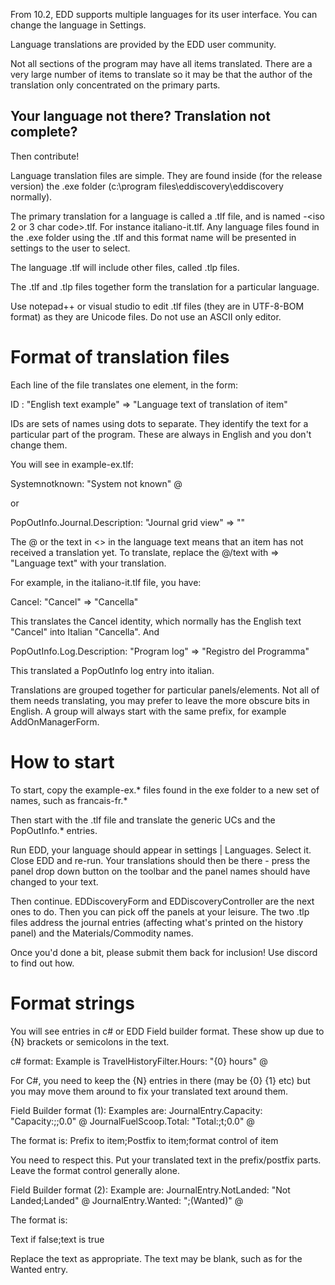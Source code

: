 From 10.2, EDD supports multiple languages for its user interface.  You can change the language in Settings.

Language translations are provided by the EDD user community.

Not all sections of the program may have all items translated.  There are a very large number of items to translate so it may be that the author of the translation only concentrated on the primary parts.

## Your language not there? Translation not complete?

Then contribute!

Language translation files are simple.  They are found inside (for the release version) the .exe folder (c:\program files\eddiscovery\eddiscovery normally). 

The primary translation for a language is called a .tlf file, and is named <languagename>-<iso 2 or 3 char code>.tlf.  For instance italiano-it.tlf.  Any language files found in the .exe folder using the .tlf and this format name will be presented in settings to the user to select.

The language .tlf will include other files, called .tlp files.

The .tlf and .tlp files together form the translation for a particular language.

Use notepad++ or visual studio to edit .tlf files (they are in UTF-8-BOM format) as they are Unicode files.  Do not use an ASCII only editor.

# Format of translation files

Each line of the file translates one element, in the form:

ID : "English text example" => "Language text of translation of item"

IDs are sets of names using dots to separate.  They identify the text for a particular part of the program. These are always in English and you don't change them. 

You will see in example-ex.tlf:

Systemnotknown: "System not known" @

or

PopOutInfo.Journal.Description: "Journal grid view" => "<Journal grid view>"

The @ or the text in <> in the language text means that an item has not received a translation yet.  To translate, replace the @/text with => "Language text" with your translation.

For example, in the italiano-it.tlf file, you have:

Cancel: "Cancel" => "Cancella"

This translates the Cancel identity, which normally has the English text "Cancel" into Italian "Cancella".  And

PopOutInfo.Log.Description: "Program log" => "Registro del Programma"

This translated a PopOutInfo log entry into italian.

Translations are grouped together for particular panels/elements.  Not all of them needs translating, you may prefer to leave the more obscure bits in English.  A group will always start with the same prefix, for example AddOnManagerForm.<id>

# How to start

To start, copy the example-ex.* files found in the exe folder to a new set of names, such as francais-fr.*

Then start with the .tlf file and translate the generic UCs and the PopOutInfo.* entries.

Run EDD, your language should appear in settings | Languages.  Select it.  Close EDD and re-run.  Your translations should then be there - press the panel drop down button on the toolbar and the panel names should have changed to your text.

Then continue. EDDiscoveryForm and EDDiscoveryController are the next ones to do.  Then you can pick off the panels at your leisure.  The two .tlp files address the journal entries (affecting what's printed on the history panel) and the Materials/Commodity names.

Once you'd done a bit, please submit them back for inclusion!  Use discord to find out how.

# Format strings

You will see entries in c# or EDD Field builder format.  These show up due to {N} brackets or semicolons in the text.

c# format: Example is TravelHistoryFilter.Hours: "{0} hours" @

For C#, you need to keep the {N} entries in there (may be {0} {1} etc) but you may move them around to fix your translated text around them.

Field Builder format (1): Examples are:
JournalEntry.Capacity: "Capacity:;;0.0" @
JournalFuelScoop.Total: "Total:;t;0.0" @

The format is:
Prefix to item;Postfix to item;format control of item

You need to respect this.  Put your translated text in the prefix/postfix parts.  Leave the format control generally alone.

Field Builder format (2): Example are:
JournalEntry.NotLanded: "Not Landed;Landed" @
JournalEntry.Wanted: ";(Wanted)" @

The format is:

Text if false;text is true

Replace the text as appropriate.  The text may be blank, such as for the Wanted entry.









